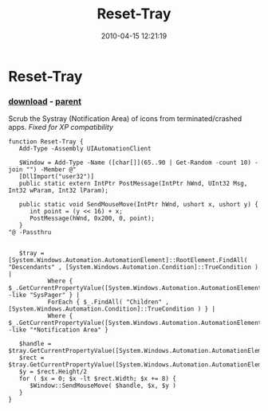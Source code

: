 ﻿---
pid:            1787
poster:         Joel Bennett
title:          Reset-Tray
date:           2010-04-15 12:21:19
format:         posh
parent:         1785
parent:         1785

---

# Reset-Tray

### [download](1787.ps1) - [parent](1785.md)

Scrub the Systray (Notification Area) of icons from terminated/crashed apps. *Fixed for XP compatibility*

```posh
function Reset-Tray {
   Add-Type -Assembly UIAutomationClient

   $Window = Add-Type -Name ([char[]](65..90 | Get-Random -count 10) -join "") -Member @"
   [DllImport("user32")]
   public static extern IntPtr PostMessage(IntPtr hWnd, UInt32 Msg, Int32 wParam, Int32 lParam);

   public static void SendMouseMove(IntPtr hWnd, ushort x, ushort y) {
      int point = (y << 16) + x;
      PostMessage(hWnd, 0x200, 0, point);
   } 
"@ -Passthru 


   $tray = [System.Windows.Automation.AutomationElement]::RootElement.FindAll( "Descendants" , [System.Windows.Automation.Condition]::TrueCondition ) | 
           Where { $_.GetCurrentPropertyValue([System.Windows.Automation.AutomationElement]::ClassNameProperty) -like "SysPager" } | 
           ForEach { $_.FindAll( "Children" , [System.Windows.Automation.Condition]::TrueCondition ) } |
           Where { $_.GetCurrentPropertyValue([System.Windows.Automation.AutomationElement]::NameProperty) -like "*Notification Area" }

   $handle = $tray.GetCurrentPropertyValue([System.Windows.Automation.AutomationElement]::NativeWindowHandleProperty)
   $rect = $tray.GetCurrentPropertyValue([System.Windows.Automation.AutomationElement]::BoundingRectangleProperty) 
   $y = $rect.Height/2
   for ( $x = 0; $x -lt $rect.Width; $x += 8) {
      $Window::SendMouseMove( $handle, $x, $y )
   }
}

```
